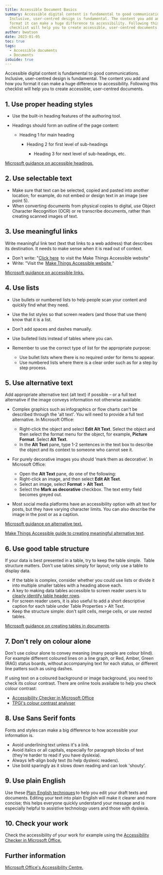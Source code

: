 ```yaml
---
title: Accessible Document Basics
summary: Accessible digital content is fundamental to good communications.
  Inclusive, user-centred design is fundamental. The content you add and how you
  format it can make a huge difference to accessibility. Following this
  checklist will help you to create accessible, user-centred documents.
author: bwatson
date: 2023-01-05
toc: true
tags:
  - Accessible documents
  - Documents
isGuide: true
---
```

Accessible digital content is fundamental to good communications. Inclusive, user-centred design is fundamental. The content you add and how you format it can make a huge difference to accessibility. Following this checklist will help you to create accessible, user-centred documents.

## 1. Use proper heading styles

* Use the built-in heading features of the authoring tool. 
* Headings should form an outline of the page content:

  * Heading 1 for main heading

    * Heading 2 for first level of sub-headings

      * Heading 3 for next level of sub-headings, etc. 

[Microsoft guidance on accessible headings.](https://support.microsoft.com/en-us/office/make-your-word-documents-accessible-to-people-with-disabilities-d9bf3683-87ac-47ea-b91a-78dcacb3c66d#bkmk_builtinheadings_win)

## 2. Use selectable text

* Make sure that text can be selected, copied and pasted into another location; for example, do not embed or design text in an image (see point 5).
* When converting documents from physical copies to digital, use Object Character Recognition (OCR) or re transcribe documents, rather than creating scanned images of text.

## 3. Use meaningful links

Write meaningful link text (text that links to a web address) that describes its destination. It needs to make sense when it is read out of context.

* Don't write: "[Click here](https://www.makethingsaccessible.com/)  to visit the Make Things Accessible website[](https://www.makethingsaccessible.com/)"
* Write: "Visit the  [Make Things Accessible website ](https://www.makethingsaccessible.com/)"

[Microsoft guidance on accessible links.](https://support.microsoft.com/en-us/office/make-your-word-documents-accessible-to-people-with-disabilities-d9bf3683-87ac-47ea-b91a-78dcacb3c66d#bkmk_links_and_screentips_win)

## 4. Use lists

* Use bullets or numbered lists to help people scan your content and quickly find what they need.
* Use the list styles so that screen readers (and those that use them) know that it is a list.
* Don't add spaces and dashes manually.
* Use bulleted lists instead of tables where you can.
* Remember to use the correct type of list for the appropriate purpose:

  * Use bullet lists where there is no required order for items to appear.
  * Use numbered lists where there is a clear order such as for a step by step process.

## 5. Use alternative text

Add appropriate alternative text (alt text) if possible – or a full text alternative if the image conveys information not otherwise available.

* Complex graphics such as infographics or flow charts can't be described through the 'alt text'. You will need to provide a full text alternative. In Microsoft Office:

  * Right-click the object and select **Edit Alt Text**. Select the object and then select the format menu for the object, for example, **Picture Format**. Select **Alt Text**.
  * In the **Alt Text** pane, type 1-2 sentences in the text box to describe the object and its context to someone who cannot see it.
* For purely decorative images you should 'mark them as decorative'. In Microsoft Office:

  * Open the **Alt Text** pane, do one of the following:
  * Right-click an image, and then select **Edit Alt Text**.
  * Select an image, select **Format** > **Alt Text**.
  * Select the **Mark as decorative** checkbox. The text entry field becomes greyed out.
* Most social media platforms have an accessibility option with alt text for posts, but they have varying character limits. You can also describe the image in the post or as a caption.

[Microsoft guidance on alternative text.](https://support.microsoft.com/en-us/office/make-your-word-documents-accessible-to-people-with-disabilities-d9bf3683-87ac-47ea-b91a-78dcacb3c66d#bkmk_altvisuals_win)

[Make Things Accessible guide to creating meaningful alternative text](https://www.makethingsaccessible.com/guides/creating-meaningful-alternative-text/).

## 6. Use good table structure

If your data is best presented in a table, try to keep the table simple.  Table structure matters. Don't use tables simply for layout; only use a table to display data.

* If the table is complex, consider whether you could use lists or divide it into multiple smaller tables with a heading above each.
* A key to making data tables accessible to screen reader users is to [clearly identify table header rows](https://support.microsoft.com/en-us/office/make-your-word-documents-accessible-to-people-with-disabilities-d9bf3683-87ac-47ea-b91a-78dcacb3c66d#bkmk_tableheaders_win).
* For screen reader users, it is also useful to add a short descriptive caption for each table under Table Properties > Alt Text.
* Keep the structure simple: don't split cells, merge cells, or use nested tables.

[Microsoft guidance on creating tables in documents](https://support.microsoft.com/en-us/office/make-your-word-documents-accessible-to-people-with-disabilities-d9bf3683-87ac-47ea-b91a-78dcacb3c66d#bkmk_winbuiltinheadings).

## 7. Don't rely on colour alone

Don't use colour alone to convey meaning (many people are colour blind). For example different coloured lines on a line graph, or Red, Amber, Green (RAG) status boards, without accompanying text for each status, or different line patters such as using dashes.

If using text on a coloured background or image background, you need to check its colour contrast. There are online tools available to help you check colour contrast:

* [Accessibility Checker in Microsoft Office](https://support.microsoft.com/en-us/office/improve-accessibility-with-the-accessibility-checker-a16f6de0-2f39-4a2b-8bd8-5ad801426c7f?ui=en-us&rs=en-us&ad=us)[](https://www.tpgi.com/color-contrast-checker/)[](https://www.tpgi.com/color-contrast-checker/)
* [TPGI's colour contrast analyser](https://www.tpgi.com/color-contrast-checker/)

## 8. Use Sans Serif fonts

Fonts and styles can make a big difference to how accessible your information is.

* Avoid underlining text unless it's a link.
* Avoid italics or all capitals, especially for paragraph blocks of text (they're harder to read if you have dyslexia). 
* Always left-align body text (to help dyslexic readers).
* Use bold sparingly as it slows down reading and can look 'shouty'.

## 9. Use plain English

Use these [Plain English techniques](https://deploy-preview-200--inquisitive-heliotrope-510c6d.netlify.app/guides/plain-english-tip-sheet/) to help you edit your draft texts and documents. Editing your text into plain English will make it clearer and more concise; this helps everyone quickly understand your message and is especially helpful to assistive technology users and those with dyslexia. 

## 10. Check your work

Check the accessibility of your work for example using the [Accessibility Checker in Microsoft Office.](https://support.microsoft.com/en-us/office/improve-accessibility-with-the-accessibility-checker-a16f6de0-2f39-4a2b-8bd8-5ad801426c7f?ui=en-us&rs=en-us&ad=us)

## Further information

[Microsoft Office's Accessibility Centre.](https://support.office.com/en-us/article/Office-Accessibility-Center-Resources-for-people-with-disabilities-ecab0fcf-d143-4fe8-a2ff-6cd596bddc6d)